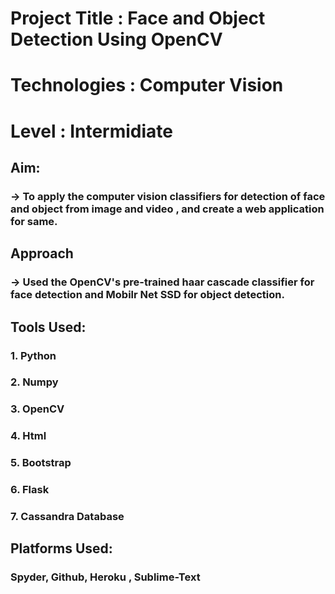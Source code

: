 # Project Title : Face and Object Detection Using OpenCV
# Technologies : Computer Vision
# Level : Intermidiate 

## Aim:
### -> To apply the computer vision classifiers for detection of face and object from image and video , and create a web application for same.

## Approach
### -> Used the OpenCV's pre-trained haar cascade classifier for face detection and Mobilr Net SSD for object detection.

## Tools Used:
### 1. Python 
### 2. Numpy
### 3. OpenCV
### 4. Html
### 5. Bootstrap
### 6. Flask
### 7. Cassandra Database




## Platforms Used:
### Spyder, Github, Heroku , Sublime-Text
